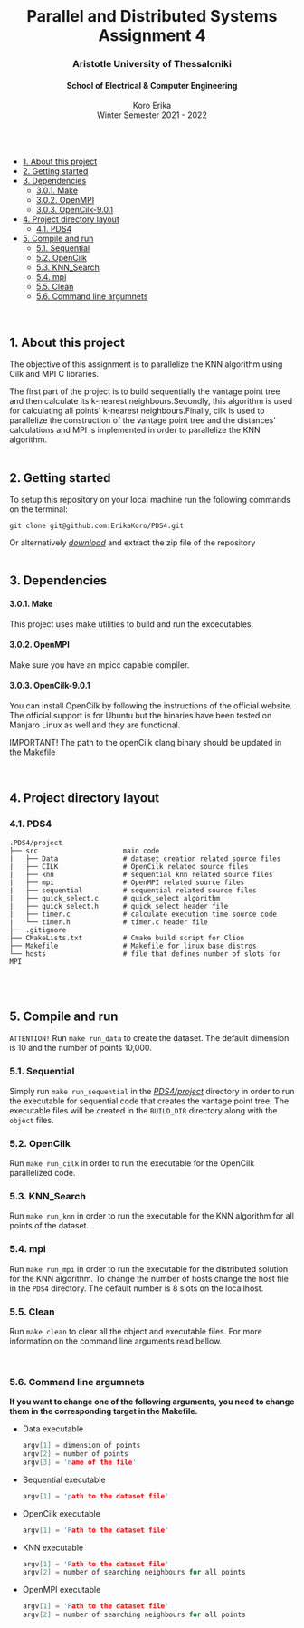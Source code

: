 <div id="top"></div>

<br />
<div align="center">
  <h1 align="center">Parallel and Distributed Systems Assignment 4</h1>
  <h3 align="center">Aristotle University of Thessaloniki</h3>
  <h4 align="center">School of Electrical & Computer Engineering</h4>
  <p align="center">
    Koro Erika
    <br />
    Winter Semester 2021 - 2022
    <br />
    <br />
    <br />
    <br />
  </p>
</div>

- [1. About this project](#1-about-this-project)
- [2. Getting started](#2-getting-started)
- [3. Dependencies](#3-dependencies)
    - [3.0.1. Make](#301-make)
    - [3.0.2. OpenMPI](#302-openmpi)
    - [3.0.3. OpenCilk-9.0.1](#303-opencilk-901)
- [4. Project directory layout](#4-project-directory-layout)
  - [4.1. PDS4](#41-pds4)
- [5. Compile and run](#5-compile-and-run)
  - [5.1. Sequential](#51-sequential)
  - [5.2. OpenCilk](#52-opencilk)
  - [5.3. KNN_Search](#53-knn_search)
  - [5.4. mpi](#54-mpi)
  - [5.5. Clean](#55-clean)
  - [5.6. Command line argumnets](#56-command-line-argumnets)
<br/>

## 1. About this project


The objective of this assignment is to parallelize the KNN algorithm using Cilk and MPI C libraries.

The first part of the project is to build sequentially the vantage point tree and then calculate its k-nearest neighbours.Secondly, this algorithm is used for calculating all points' k-nearest neighbours.Finally, cilk is used to parallelize the construction of the vantage point tree and the distances' calculations and MPI is implemented in order to parallelize the KNN algorithm.
<br/>
<br/>
</p>

## 2. Getting started

To setup this repository on your local machine run the following commands on the terminal:

```console
git clone git@github.com:ErikaKoro/PDS4.git
```

Or alternatively [*download*](https://github.com/ErikaKoro/PDS4/archive/refs/heads/main.zip) and extract the zip file of the repository
<br/>
<br/>

## 3. Dependencies
#### 3.0.1. Make

This project uses make utilities to build and run the excecutables. 

#### 3.0.2. OpenMPI

Make sure you have an mpicc capable compiler.

#### 3.0.3. OpenCilk-9.0.1

You can install OpenCilk by following the instructions of the official website. The official support is for Ubuntu but the binaries have been tested on Manjaro Linux as well and they are functional.

IMPORTANT! The path to the openCilk clang binary should be updated in the Makefile


<br/>

## 4. Project directory layout

### 4.1. PDS4

```
.PDS4/project
├── src                     main code
|   ├── Data                # dataset creation related source files
|   ├── CILK                # OpenCilk related source files
|   ├── knn                 # sequential knn related source files
|   ├── mpi                 # OpenMPI related source files
|   ├── sequential          # sequential related source files
|   ├── quick_select.c      # quick_select algorithm
|   ├── quick_select.h      # quick_select header file 
|   ├── timer.c             # calculate execution time source code  
|   └── timer.h             # timer.c header file
├── .gitignore          
├── CMakeLists.txt          # Cmake build script for Clion
├── Makefile                # Makefile for linux base distros
└── hosts                   # file that defines number of slots for MPI

```
<br/>
<br/>

## 5. Compile and run
`ATTENTION!` Run `make run_data` to create the dataset. The default dimension is 10 and the number of points 10,000.

### 5.1. Sequential
Simply run `make run_sequential` in the [*PDS4/project*](PDS4/project) directory in order to run the executable for sequential code that creates the vantage point tree. The executable files will be created in the `BUILD_DIR` directory along with the `object` files.

### 5.2. OpenCilk
Run `make run_cilk` in order to run the executable for the OpenCilk parallelized code.

### 5.3. KNN_Search
Run `make run_knn` in order to run the executable for the KNN algorithm for all points of the dataset.

### 5.4. mpi
Run `make run_mpi` in order to run the executable for the distributed solution for the KNN algorithm. To change the number of hosts change the host file in the `PDS4` directory. The default number is 8 slots on the locallhost.

### 5.5. Clean
Run `make clean` to clear all the object and executable files. For more information on the command line arguments read bellow.


<br/>

### 5.6. Command line argumnets
**If you want to change one of the following arguments, you need to change them in the corresponding target in the Makefile.**
* Data executable
    ```C
    argv[1] = dimension of points
    argv[2] = number of points
    argv[3] = 'name of the file'
    ```
* Sequential executable
    ```C
    argv[1] = 'path to the dataset file'
    ```
* OpenCilk executable
    ```C
    argv[1] = 'Path to the dataset file'
    ```
* KNN executable
    ```C
    argv[1] = 'Path to the dataset file'
    argv[2] = number of searching neighbours for all points
    ```
* OpenMPI executable
    ```C
    argv[1] = 'Path to the dataset file'
    argv[2] = number of searching neighbours for all points
    ```
<br/>


